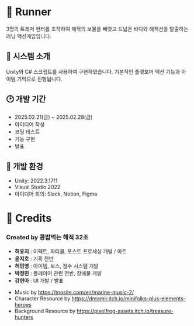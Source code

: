 # 👑 Runner
3명의 트레저 헌터를 조작하여 해적의 보물을 빼앗고 드넓은 바다와 해적선을 탈출하는 러닝 액션게임입니다.



## 📝 시스템 소개
Unity와 C# 스크립트를 사용하여 구현하였습니다.
기본적인 플랫포머 액션 기능과 아이템 기믹으로 진행됩니다.




## 🕑 개발 기간
+ 2025.02.21(금) ~ 2025.02.28(금)
+ 아이디어 작성
+ 코딩 테스트
+ 기능 구현
+ 발표




## 🧷 개발 환경
+ Unity: 2022.3.17f1
+ Visual Studio 2022
+ 아이디어 회의: Slack, Notion, Figma








# 💎 Credits




### Created by 콩밥먹는 해적 32조
- **허유지** : 이펙트, 파티클, 포스트 프로세싱 개발 / 아트
- **윤지호** : 기획 전반
- **허민영** : 아이템, 보스, 점수 시스템 개발
- **박정민** : 플레이어 관련 전반, 장애물 개발
- **강현아** : UI 개발 / 발표



  

+ Music by <https://tnosite.com/en/marine-music-2/>
+ Character Resource by <https://dreamir.itch.io/minifolks-plus-elements-heroes>
+ Background Resource by <https://pixelfrog-assets.itch.io/treasure-hunters>

